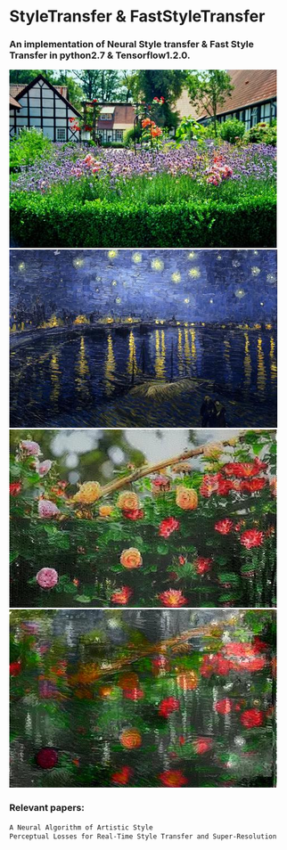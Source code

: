# StyleTransfer & FastStyleTransfer

### An implementation of Neural Style transfer & Fast Style Transfer in python2.7 & Tensorflow1.2.0.

![figure_1](/content_neural/content1.jpg)
![figure_1](/style_neural/style.jpg)
![figure_1](/output_neural/output_1749.jpg)
![figure_1](/output_neural/output_109578.jpg)

### Relevant papers: 
    A Neural Algorithm of Artistic Style
    Perceptual Losses for Real-Time Style Transfer and Super-Resolution